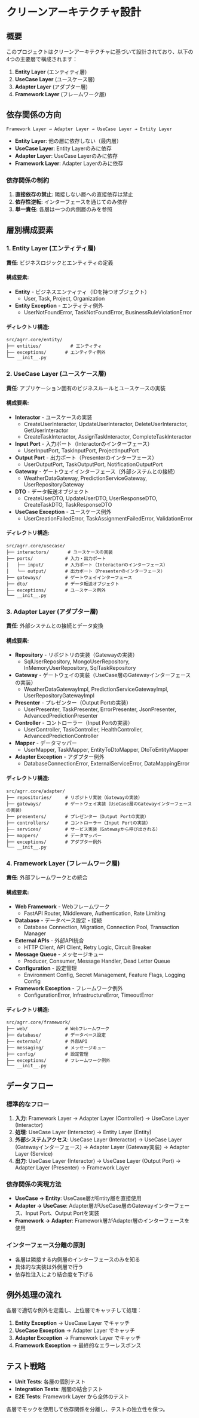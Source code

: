 # クリーンアーキテクチャ設計

## 概要

このプロジェクトはクリーンアーキテクチャに基づいて設計されており、以下の4つの主要層で構成されます：

1. **Entity Layer** (エンティティ層)
2. **UseCase Layer** (ユースケース層) 
3. **Adapter Layer** (アダプター層)
4. **Framework Layer** (フレームワーク層)

## 依存関係の方向

```
Framework Layer → Adapter Layer → UseCase Layer → Entity Layer
```

- **Entity Layer**: 他の層に依存しない（最内層）
- **UseCase Layer**: Entity Layerのみに依存
- **Adapter Layer**: UseCase Layerのみに依存
- **Framework Layer**: Adapter Layerのみに依存

### 依存関係の制約
1. **直接依存の禁止**: 隣接しない層への直接依存は禁止
2. **依存性逆転**: インターフェースを通じてのみ依存
3. **単一責任**: 各層は一つの内側層のみを参照

## 層別構成要素

### 1. Entity Layer (エンティティ層)
**責任**: ビジネスロジックとエンティティの定義

#### 構成要素:
- **Entity** - ビジネスエンティティ（IDを持つオブジェクト）
  - User, Task, Project, Organization
- **Entity Exception** - エンティティ例外
  - UserNotFoundError, TaskNotFoundError, BusinessRuleViolationError

#### ディレクトリ構造:
```
src/agrr.core/entity/
├── entities/           # エンティティ
├── exceptions/       # エンティティ例外
└── __init__.py
```

### 2. UseCase Layer (ユースケース層)
**責任**: アプリケーション固有のビジネスルールとユースケースの実装

#### 構成要素:
- **Interactor** - ユースケースの実装
  - CreateUserInteractor, UpdateUserInteractor, DeleteUserInteractor, GetUserInteractor
  - CreateTaskInteractor, AssignTaskInteractor, CompleteTaskInteractor
- **Input Port** - 入力ポート（Interactorのインターフェース）
  - UserInputPort, TaskInputPort, ProjectInputPort
- **Output Port** - 出力ポート（Presenterのインターフェース）
  - UserOutputPort, TaskOutputPort, NotificationOutputPort
- **Gateway** - ゲートウェイインターフェース（外部システムとの接続）
  - WeatherDataGateway, PredictionServiceGateway, UserRepositoryGateway
- **DTO** - データ転送オブジェクト
  - CreateUserDTO, UpdateUserDTO, UserResponseDTO, CreateTaskDTO, TaskResponseDTO
- **UseCase Exception** - ユースケース例外
  - UserCreationFailedError, TaskAssignmentFailedError, ValidationError

#### ディレクトリ構造:
```
src/agrr.core/usecase/
├── interactors/       # ユースケースの実装
├── ports/            # 入力・出力ポート
│   ├── input/        # 入力ポート（Interactorのインターフェース）
│   └── output/       # 出力ポート（Presenterのインターフェース）
├── gateways/         # ゲートウェイインターフェース
├── dto/              # データ転送オブジェクト
├── exceptions/       # ユースケース例外
└── __init__.py
```

### 3. Adapter Layer (アダプター層)
**責任**: 外部システムとの接続とデータ変換

#### 構成要素:
- **Repository** - リポジトリの実装（Gatewayの実装）
  - SqlUserRepository, MongoUserRepository, InMemoryUserRepository, SqlTaskRepository
- **Gateway** - ゲートウェイの実装（UseCase層のGatewayインターフェースの実装）
  - WeatherDataGatewayImpl, PredictionServiceGatewayImpl, UserRepositoryGatewayImpl
- **Presenter** - プレゼンター（Output Portの実装）
  - UserPresenter, TaskPresenter, ErrorPresenter, JsonPresenter, AdvancedPredictionPresenter
- **Controller** - コントローラー（Input Portの実装）
  - UserController, TaskController, HealthController, AdvancedPredictionController
- **Mapper** - データマッパー
  - UserMapper, TaskMapper, EntityToDtoMapper, DtoToEntityMapper
- **Adapter Exception** - アダプター例外
  - DatabaseConnectionError, ExternalServiceError, DataMappingError

#### ディレクトリ構造:
```
src/agrr.core/adapter/
├── repositories/     # リポジトリ実装（Gatewayの実装）
├── gateways/         # ゲートウェイ実装（UseCase層のGatewayインターフェースの実装）
├── presenters/       # プレゼンター（Output Portの実装）
├── controllers/      # コントローラー（Input Portの実装）
├── services/         # サービス実装（Gatewayから呼び出される）
├── mappers/          # データマッパー
├── exceptions/       # アダプター例外
└── __init__.py
```

### 4. Framework Layer (フレームワーク層)
**責任**: 外部フレームワークとの統合

#### 構成要素:
- **Web Framework** - Webフレームワーク
  - FastAPI Router, Middleware, Authentication, Rate Limiting
- **Database** - データベース設定・接続
  - Database Connection, Migration, Connection Pool, Transaction Manager
- **External APIs** - 外部API統合
  - HTTP Client, API Client, Retry Logic, Circuit Breaker
- **Message Queue** - メッセージキュー
  - Producer, Consumer, Message Handler, Dead Letter Queue
- **Configuration** - 設定管理
  - Environment Config, Secret Management, Feature Flags, Logging Config
- **Framework Exception** - フレームワーク例外
  - ConfigurationError, InfrastructureError, TimeoutError

#### ディレクトリ構造:
```
src/agrr.core/framework/
├── web/              # Webフレームワーク
├── database/         # データベース設定
├── external/         # 外部API
├── messaging/        # メッセージキュー
├── config/           # 設定管理
├── exceptions/       # フレームワーク例外
└── __init__.py
```

## データフロー

### 標準的なフロー
1. **入力**: Framework Layer → Adapter Layer (Controller) → UseCase Layer (Interactor)
2. **処理**: UseCase Layer (Interactor) → Entity Layer (Entity)
3. **外部システムアクセス**: UseCase Layer (Interactor) → UseCase Layer (Gatewayインターフェース) → Adapter Layer (Gateway実装) → Adapter Layer (Service)
4. **出力**: UseCase Layer (Interactor) → UseCase Layer (Output Port) → Adapter Layer (Presenter) → Framework Layer

### 依存関係の実現方法
- **UseCase → Entity**: UseCase層がEntity層を直接使用
- **Adapter → UseCase**: Adapter層がUseCase層のGatewayインターフェース、Input Port、Output Portを実装
- **Framework → Adapter**: Framework層がAdapter層のインターフェースを使用

### インターフェース分離の原則
- 各層は隣接する内側層のインターフェースのみを知る
- 具体的な実装は外側層で行う
- 依存性注入により結合度を下げる

## 例外処理の流れ

各層で適切な例外を定義し、上位層でキャッチして処理：

1. **Entity Exception** → UseCase Layer でキャッチ
2. **UseCase Exception** → Adapter Layer でキャッチ  
3. **Adapter Exception** → Framework Layer でキャッチ
4. **Framework Exception** → 最終的なエラーレスポンス

## テスト戦略

- **Unit Tests**: 各層の個別テスト
- **Integration Tests**: 層間の結合テスト
- **E2E Tests**: Framework Layer から全体のテスト

各層でモックを使用して依存関係を分離し、テストの独立性を保つ。
